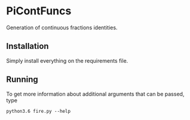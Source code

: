 # PiContFuncs

Generation of continuous fractions identities.

## Installation

Simply install everything on the requirements file.

## Running

To get more information about additional arguments that can be passed, type

```
python3.6 fire.py --help
```
